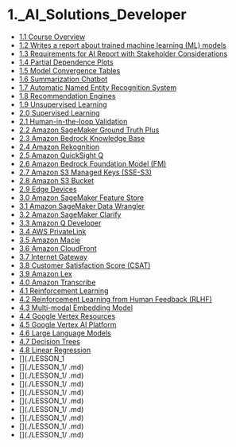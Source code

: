 # 1._AI_Solutions_Developer
 
* [ 1.1 Course Overview ]( ./LESSON_1/1.1_Course_Overview.md )
* [ 1.2 Writes a report about trained machine learning (ML) models ]( ./LESSON_1/1.2_Writes_a_report.md )
* [1.3 Requirements for AI Report with Stakeholder Considerations](./LESSON_1/1.3_Requirements_for_AI_Report.md)
* [1.4 Partial Dependence Plots](./LESSON_1/1.4_Partial_Dependence_Plots.md)
* [1.5 Model Convergence Tables](./LESSON_1/1.5_Model_Convergence_Tables.md)
* [1.6 Summarization Chatbot](./LESSON_1/1.6_Summarization_Chatbot.md)
* [1.7 Automatic Named Entity Recognition System](./LESSON_1/1.7_Automatic_Named_Entity_Recognition_System.md)
* [1.8 Recommendation Engines](./LESSON_1/1.8_Recommendation_Engines.md)
* [1.9 Unsupervised Learning](./LESSON_1/1.9_Unsupervised_Learning.md)
* [2.0 Supervised Learning](./LESSON_1/2.0_Supervised_Learning.md)
* [2.1 Human-in-the-loop Validation](./LESSON_1/2.1_Human-in-the-loop_Validation.md)
* [2.2 Amazon SageMaker Ground Truth Plus](./LESSON_1/2.2_Amazon_SageMaker_Ground_Truth_Plus.md)
* [2.3 Amazon Bedrock Knowledge Base](./LESSON_1/2.3_Amazon_Bedrock_Knowledge_Base.md)
* [2.4 Amazon Rekognition](./LESSON_1/2.4_Amazon_Rekognition.md)
* [2.5 Amazon QuickSight Q](./LESSON_1/2.5_Amazon_QuickSight_Q.md)
* [2.6 Amazon Bedrock Foundation Model (FM)](./LESSON_1/2.6_Amazon_Bedrock_Foundation_Model.md)
* [2.7 Amazon S3 Managed Keys (SSE-S3)](./LESSON_1/2.7_Amazon_S3_Managed_Keys.md)
* [2.8 Amazon S3 Bucket](./LESSON_1/2.8_Amazon_S3_Bucket.md)
* [2.9 Edge Devices](./LESSON_1/2.9_Edge_Devices.md)
* [3.0 Amazon SageMaker Feature Store](./LESSON_1/3.0_Amazon_SageMaker_Feature_Store.md)
* [3.1 Amazon SageMaker Data Wrangler](./LESSON_1/3.1_Amazon_SageMaker_Data_Wrangler.md)
* [3.2 Amazon SageMaker Clarify](./LESSON_1/3.2_Amazon_SageMaker_Clarify.md)
* [3.3 Amazon Q Developer](./LESSON_1/3.3_Amazon_Q_Developer.md)
* [3.4 AWS PrivateLink](./LESSON_1/3.4_AWS_PrivateLink.md)
* [3.5 Amazon Macie](./LESSON_1/3.5_Amazon_Macie.md)
* [3.6 Amazon CloudFront](./LESSON_1/3.6_Amazon_CloudFront.md)
* [3.7 Internet Gateway](./LESSON_1/3.7_Internet_Gateway.md)
* [3.8 Customer Satisfaction Score (CSAT)](./LESSON_1/3.8_Customer_Satisfaction_Score.md)
* [3.9 Amazon Lex](./LESSON_1/3.9_Amazon_Lex.md)
* [4.0 Amazon Transcribe](./LESSON_1/4.0_Amazon_Transcribe.md)
* [4.1 Reinforcement Learning](./LESSON_1/4.1_Reinforcement_Learning.md)
* [4.2 Reinforcement Learning from Human Feedback (RLHF)](./LESSON_1/4.2_Reinforcement_Learning_from_Human_Feedback.md)
* [4.3 Multi-modal Embedding Model](./LESSON_1/4.3_Multi-modal_Embedding_Model.md)
* [4.4 Google Vertex Resources](./LESSON_1/4.4_Google_Vertex_Resources.md)
* [4.5 Google Vertex AI Platform](./LESSON_1/4.5_Google_Vertex_AI_Platform.md)
* [4.6 Large Language Models](./LESSON_1/4.6_Large_Language_Models.md)
* [4.7 Decision Trees](./LESSON_1/4.7_Decision_Trees.md)
* [4.8 Linear Regression](./LESSON_1/4.8_Linear_Regression.md)
* [](./LESSON_1
* [](./LESSON_1/ .md)
* [](./LESSON_1/ .md)
* [](./LESSON_1/ .md)
* [](./LESSON_1/ .md)
* [](./LESSON_1/ .md)
* [](./LESSON_1/ .md)
* [](./LESSON_1/ .md)
* [](./LESSON_1/ .md)
* [](./LESSON_1/ .md)






 

